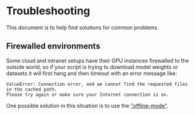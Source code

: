 <!---
Copyright 2020 The HuggingFace Team. All rights reserved.

Licensed under the Apache License, Version 2.0 (the "License");
you may not use this file except in compliance with the License.
You may obtain a copy of the License at

    http://www.apache.org/licenses/LICENSE-2.0

Unless required by applicable law or agreed to in writing, software
distributed under the License is distributed on an "AS IS" BASIS,
WITHOUT WARRANTIES OR CONDITIONS OF ANY KIND, either express or implied.
See the License for the specific language governing permissions and
limitations under the License.
-->

# Troubleshooting

This document is to help find solutions for common problems.

## Firewalled environments

Some cloud and intranet setups have their GPU instances firewalled to the outside world, so if your script is trying to download model weights or datasets it will first hang and then timeout with an error message like:

```
ValueError: Connection error, and we cannot find the requested files in the cached path.
Please try again or make sure your Internet connection is on.
```

One possible solution in this situation is to use the ["offline-mode"](https://huggingface.co/transformers/installation.html#offline-mode).
